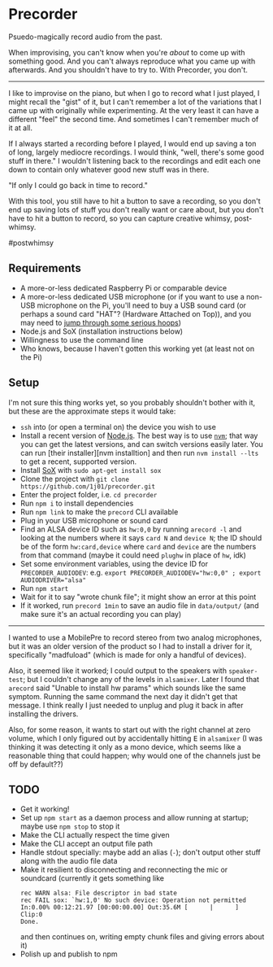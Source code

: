 
# Precorder

Psuedo-magically record audio from the past.

When improvising, you can't know when you're *about* to come up with something good.
And you can't always reproduce what you came up with afterwards.
And you shouldn't have to try to.
With Precorder, you don't.

-----

I like to improvise on the piano,
but when I go to record what I just played,
I might recall the "gist" of it,
but I can't remember a lot of the variations
that I came up with originally while experimenting.
At the very least it can have a different "feel" the second time.
And sometimes I can't remember much of it at all.

If I always started a recording before I played,
I would end up saving a ton of long, largely  mediocre recordings.
I would think, "well, there's some good stuff in there."
I wouldn't listening back to the recordings and edit each one down to contain only whatever good new stuff was in there.

"If only I could go back in time to record."

With this tool, you still have to hit a button to save a recording,
so you don't end up saving lots of stuff you don't really want or care about,
but you don't have to hit a button to record,
so you can capture creative whimsy, post-whimsy.

\#postwhimsy


## Requirements

* A more-or-less dedicated Raspberry Pi or comparable device
* A more-or-less dedicated USB microphone
(or if you want to use a non-USB microphone on the Pi,
you'll need to buy a USB sound card (or perhaps a sound card "HAT"? (Hardware Attached on Top)),
and you may need to [jump through some serious hoops](http://www.g7smy.co.uk/2013/08/recording-sound-on-the-raspberry-pi/))
* Node.js and SoX (installation instructions below)
* Willingness to use the command line
* Who knows, because I haven't gotten this working yet (at least not on the Pi)


## Setup

I'm not sure this thing works yet, so you probably shouldn't bother with it,
but these are the approximate steps it would take:

* `ssh` into (or open a terminal on) the device you wish to use
* Install a recent version of [Node.js][].
The best way is to use [`nvm`][nvm]; that way you can get the latest versions, and can switch versions easily later.
You can run [their installer][nvm installtion] and then run `nvm install --lts` to get a recent, supported version.
* Install [SoX][] with `sudo apt-get install sox`
* Clone the project with `git clone https://github.com/1j01/precorder.git`
* Enter the project folder, i.e. `cd precorder`
* Run `npm i` to install dependencies
* Run `npm link` to make the `precord` CLI available
* Plug in your USB microphone or sound card
* Find an ALSA device ID such as `hw:0,0`
by running `arecord -l` and looking at the numbers where it says `card N` and `device N`;
the ID should be of the form `hw:card,device` where `card` and `device` are the numbers from that command
(maybe it could need `plughw` in place of `hw`, idk)
* Set some environment variables, using the device ID for `PRECORDER_AUDIODEV`:
e.g. `export PRECORDER_AUDIODEV="hw:0,0" ; export AUDIODRIVER="alsa"`
* Run `npm start`
* Wait for it to say "wrote chunk file"; it might show an error at this point
* If it worked, run `precord 1min` to save an audio file in `data/output/`
(and make sure it's an actual recording you can play)

-----

I wanted to use a MobilePre to record stereo from two analog microphones,
but it was an older version of the product so I had to install a driver for it,
specifically "madfuload" (which is made for only a handful of devices).

Also, it seemed like it worked; I could output to the speakers with `speaker-test`;
but I couldn't change any of the levels in `alsamixer`.
Later I found that `arecord` said "Unable to install hw params" which sounds like the same symptom.
Running the same command the next day it didn't get that message.
I think really I just needed to unplug and plug it back in after installing the drivers.

Also, for some reason, it wants to start out with the right channel at zero volume,
which I only figured out by accidentally hitting <kbd>E</kbd> in `alsamixer`
(I was thinking it was detecting it only as a mono device,
which seems like a reasonable thing that could happen;
why would one of the channels just be off by default??)


## TODO

* Get it working!
* Set up `npm start` as a daemon process and allow running at startup; maybe use `npm stop` to stop it
* Make the CLI actually respect the time given
* Make the CLI accept an output file path
* Handle stdout specially: maybe add an alias (`-`); don't output other stuff along with the audio file data
* Make it resilient to disconnecting and reconnecting the mic or soundcard
	(currently it gets something like
	```
	rec WARN alsa: File descriptor in bad state
	rec FAIL sox: `hw:1,0' No such device: Operation not permitted
	In:0.00% 00:12:21.97 [00:00:00.00] Out:35.6M [      |      ]        Clip:0
	Done.
	```
	and then continues on, writing empty chunk files and giving errors about it)
* Polish up and publish to npm

[Node.js]: https://nodejs.org/
[nvm]: https://github.com/creationix/nvm
[nvm installation]: https://github.com/creationix/nvm#installation
[SoX]: http://sox.sourceforge.net/
